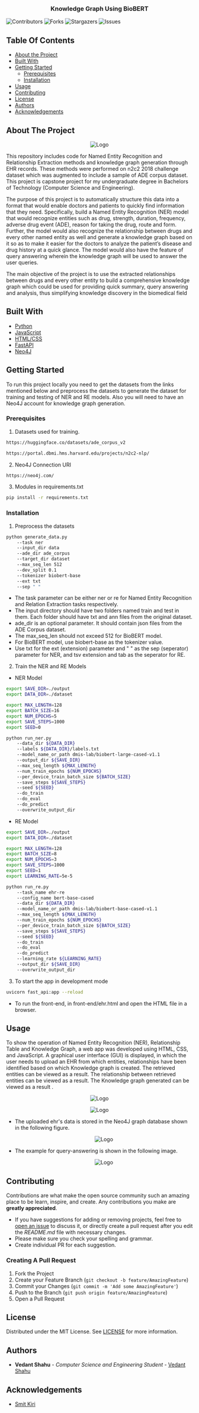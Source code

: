 <br/>
<p align="center">
  <h3 align="center">Knowledge Graph Using BioBERT</h3>

</p>

![Contributors](https://img.shields.io/github/contributors/vedants03/Knowledge_Graph_Using_BioBERT?color=dark-green) ![Forks](https://img.shields.io/github/forks/vedants03/Knowledge_Graph_Using_BioBERT?style=social) ![Stargazers](https://img.shields.io/github/stars/vedants03/Knowledge_Graph_Using_BioBERT?style=social) ![Issues](https://img.shields.io/github/issues/vedants03/Knowledge_Graph_Using_BioBERT) 

## Table Of Contents

* [About the Project](#about-the-project)
* [Built With](#built-with)
* [Getting Started](#getting-started)
  * [Prerequisites](#prerequisites)
  * [Installation](#installation)
* [Usage](#usage)
* [Contributing](#contributing)
* [License](#license)
* [Authors](#authors)
* [Acknowledgements](#acknowledgements)

## About The Project

 <p align="center">
    <img src="images/1.png" alt="Logo" >
  </p>

This repository includes code for Named Entity Recognition and Relationship Extraction methods and knowledge graph generation through EHR records. These methods were performed on n2c2 2018 challenge dataset which was augmented to include a sample of ADE corpus dataset. This project is capstone project for my undergraduate degree in Bachelors of Technology (Computer Science and Engineering).

The purpose of this project is to automatically structure this data into a format that would enable doctors and patients to quickly find information that they need. Specifically, build a Named Entity Recognition (NER) model that would recognize entities such as drug, strength, duration, frequency, adverse drug event (ADE), reason for taking the drug, route and form. Further, the model would also recognize the relationship between drugs and every other named entity as well and generate a knowledge graph based on it so as to make it easier for the doctors to analyze the patient’s disease and drug history at a quick glance. The model would also have the feature of query answering wherein the knowledge graph will be used to answer the user queries.

The main objective of the project is to use the extracted relationships between drugs and every other entity to build a comprehensive knowledge graph which could be used for providing quick summary, query answering and analysis, thus simplifying knowledge discovery in the biomedical field

## Built With



* [Python]()
* [JavaScript]()
* [HTML/CSS]()
* [FastAPI]()
* [Neo4J]()

## Getting Started

To run this project locally you need to get the datasets from the links mentioned below and preprocess the datasets to generate the dataset for training and testing of NER and RE models. Also you will need to have an Neo4J account for knowledge graph generation.

### Prerequisites

1. Datasets used for training.

```sh
https://huggingface.co/datasets/ade_corpus_v2
```

```sh
https://portal.dbmi.hms.harvard.edu/projects/n2c2-nlp/
```


2.  Neo4J Connection URI

```sh
https://neo4j.com/
```

3. Modules in requirements.txt
```sh
pip install -r requirements.txt
```

### Installation

1. Preprocess the datasets

```sh
python generate_data.py 
    --task ner 
    --input_dir data
    --ade_dir ade_corpus
    --target_dir dataset
    --max_seq_len 512 
    --dev_split 0.1 
    --tokenizer biobert-base 
    --ext txt 
    --sep " " 
```

* The task parameter can be either ner or re for Named Entity Recognition and Relation Extraction tasks respectively.
* The input directory should have two folders named train and test in them. Each folder should have txt and ann files from the original dataset.
* ade_dir is an optional parameter. It should contain json files from the ADE Corpus dataset.
* The max_seq_len should not exceed 512 for BioBERT model.
* For BioBERT model, use biobert-base as the tokenizer value.
* Use txt for the ext (extension) parameter and " " as the sep (seperator) parameter for NER, and tsv extension and tab as the seperator for RE.


2. Train the NER and RE Models

* NER Model
```sh
export SAVE_DIR=./output
export DATA_DIR=./dataset

export MAX_LENGTH=128
export BATCH_SIZE=16
export NUM_EPOCHS=5
export SAVE_STEPS=1000
export SEED=0

python run_ner.py 
    --data_dir ${DATA_DIR}
    --labels ${DATA_DIR}/labels.txt 
    --model_name_or_path dmis-lab/biobert-large-cased-v1.1 
    --output_dir ${SAVE_DIR}
    --max_seq_length ${MAX_LENGTH} 
    --num_train_epochs ${NUM_EPOCHS} 
    --per_device_train_batch_size ${BATCH_SIZE} 
    --save_steps ${SAVE_STEPS} 
    --seed ${SEED} 
    --do_train 
    --do_eval 
    --do_predict 
    --overwrite_output_dir
```
* RE Model

```sh
export SAVE_DIR=./output
export DATA_DIR=./dataset

export MAX_LENGTH=128
export BATCH_SIZE=8
export NUM_EPOCHS=3
export SAVE_STEPS=1000
export SEED=1
export LEARNING_RATE=5e-5

python run_re.py 
    --task_name ehr-re 
    --config_name bert-base-cased 
    --data_dir ${DATA_DIR} 
    --model_name_or_path dmis-lab/biobert-base-cased-v1.1 
    --max_seq_length ${MAX_LENGTH} 
    --num_train_epochs ${NUM_EPOCHS} 
    --per_device_train_batch_size ${BATCH_SIZE} 
    --save_steps ${SAVE_STEPS} 
    --seed ${SEED} 
    --do_train 
    --do_eval 
    --do_predict 
    --learning_rate ${LEARNING_RATE} 
    --output_dir ${SAVE_DIR} 
    --overwrite_output_dir
```

3. To start the app in development mode

```sh
uvicorn fast_api:app --reload
```

* To run the front-end, in front-end/ehr.html and open the HTML file in a browser.

## Usage

To show the operation of Named Entity Recognition (NER), Relationship Table and Knowledge Graph, a web app was developed using HTML, CSS, and JavaScript. A graphical user interface (GUI) is displayed, in which the user needs to upload an EHR from which entities, relationships have been identified based on which Knowledge graph is created. The retrieved entities can be viewed as a result. The relationship between retrieved entities can be viewed as a result. The Knowledge graph generated can be viewed as a result .
 <p align="center">
    <img src="images/3.png" alt="Logo" >
  </p>
 <p align="center">
    <img src="images/4.png" alt="Logo" >
  </p>

* The uploaded ehr's data is stored in the Neo4J graph database shown in the following figure.

   <p align="center">
    <img src="images/graph.jpg" alt="Logo" >
  </p>

* The example for query-answering is shown in the following image.

   <p align="center">
    <img src="images/query.jpg" alt="Logo" >
  </p>




## Contributing

Contributions are what make the open source community such an amazing place to be learn, inspire, and create. Any contributions you make are **greatly appreciated**.
* If you have suggestions for adding or removing projects, feel free to [open an issue](https://github.com/vedants03/Knowledge_Graph_Using_BioBERT/issues/new) to discuss it, or directly create a pull request after you edit the *README.md* file with necessary changes.
* Please make sure you check your spelling and grammar.
* Create individual PR for each suggestion.

### Creating A Pull Request

1. Fork the Project
2. Create your Feature Branch (`git checkout -b feature/AmazingFeature`)
3. Commit your Changes (`git commit -m 'Add some AmazingFeature'`)
4. Push to the Branch (`git push origin feature/AmazingFeature`)
5. Open a Pull Request

## License

Distributed under the MIT License. See [LICENSE](https://github.com/vedants03/Knowledge_Graph_Using_BioBERT/blob/main/LICENSE.md) for more information.

## Authors

* **Vedant Shahu** - *Computer Science and Engineering Student* - [Vedant Shahu](https://github.com/vedants03) 

## Acknowledgements

* [Smit Kiri](https://github.com/smitkiri)
